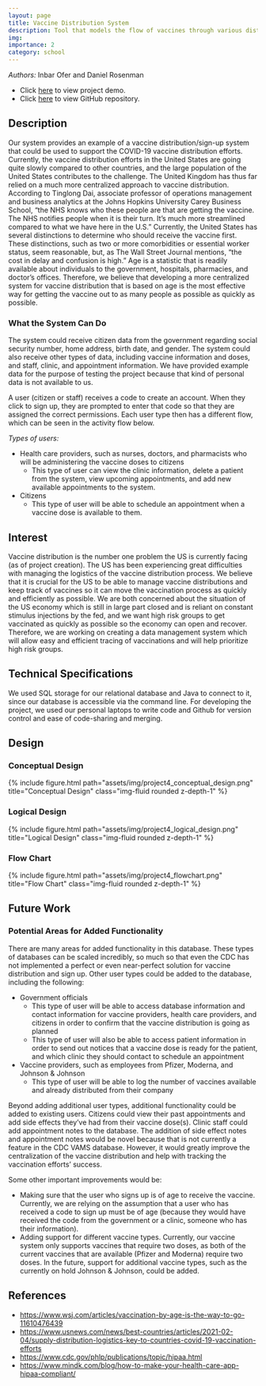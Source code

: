 ```yaml
---
layout: page
title: Vaccine Distribution System
description: Tool that models the flow of vaccines through various distribution channels
img:
importance: 2
category: school
---
```


<em>Authors:</em> Inbar Ofer and Daniel Rosenman

- Click [here](https://youtu.be/4qWIzNc5ybQ) to view project demo.
- Click [here](https://github.com/inbaro-neu/vaccine_distribution) to view GitHub repository.


## Description

Our system provides an example of a vaccine distribution/sign-up system that could be used to support the COVID-19 vaccine distribution efforts. Currently, the vaccine distribution efforts in the United States are going quite slowly compared to other countries, and the large population of the United States contributes to the challenge. The United Kingdom has thus far relied on a much more centralized approach to vaccine distribution. According to Tinglong Dai, associate professor of operations management and business analytics at the Johns Hopkins University Carey Business School, “the NHS knows who these people are that are getting the vaccine. The NHS notifies people when it is their turn. It’s much more streamlined compared to what we have here in the U.S.” Currently, the United States has several distinctions to determine who should receive the vaccine first. These distinctions, such as two or more comorbidities or essential worker status, seem reasonable, but, as The Wall Street Journal mentions, “the cost in delay and confusion is high.” Age is a statistic that is readily available about individuals to the government, hospitals, pharmacies, and doctor’s offices. Therefore, we believe that developing a more centralized system for vaccine distribution that is based on age is the most effective way for getting the vaccine out to as many people as possible as quickly as possible.

### What the System Can Do

The system could receive citizen data from the government regarding social security number, home address, birth date, and gender. The system could also receive other types of data, including vaccine information and doses, and staff, clinic, and appointment information. We have provided example data for the purpose of testing the project because that kind of personal data is not available to us.

A user (citizen or staff) receives a code to create an account. When they click to sign up, they are prompted to enter that code so that they are assigned the correct permissions. Each user type then has a different flow, which can be seen in the activity flow below.

<em>Types of users:</em>
- Health care providers, such as nurses, doctors, and pharmacists who will be administering the vaccine doses to citizens
    - This type of user can view the clinic information, delete a patient from the system, view upcoming appointments, and add new available appointments to the system.
- Citizens
    - This type of user will be able to schedule an appointment when a vaccine dose is available to them.

## Interest

Vaccine distribution is the number one problem the US is currently facing (as of project creation). The US has been experiencing great difficulties with managing the logistics of the vaccine distribution process. We believe that it is crucial for the US to be able to manage vaccine distributions and keep track of vaccines so it can move the vaccination process as quickly and efficiently as possible. We are both concerned about the situation of the US economy which is still in large part closed and is reliant on constant stimulus injections by the fed, and we want high risk groups to get vaccinated as quickly as possible so the economy can open and recover. Therefore, we are working on creating a data management system which will allow easy and efficient tracing of vaccinations and will help prioritize high risk groups.

## Technical Specifications

We used SQL storage for our relational database and Java to connect to it, since our database is accessible via the command line. For developing the project, we used our personal laptops to write code and Github for version control and ease of code-sharing and merging.

## Design

### Conceptual Design

<div class="row">
    <div class="col-sm mt-3 mt-md-0">
        {% include figure.html path="assets/img/project4_conceptual_design.png" title="Conceptual Design" class="img-fluid rounded z-depth-1" %}
    </div>
</div>

### Logical Design

<div class="row">
    <div class="col-sm mt-3 mt-md-0">
        {% include figure.html path="assets/img/project4_logical_design.png" title="Logical Design" class="img-fluid rounded z-depth-1" %}
    </div>
</div>

### Flow Chart

<div class="row">
    <div class="col-sm mt-3 mt-md-0">
        {% include figure.html path="assets/img/project4_flowchart.png" title="Flow Chart" class="img-fluid rounded z-depth-1" %}
    </div>
</div>

## Future Work

### Potential Areas for Added Functionality

There are many areas for added functionality in this database. These types of databases can be scaled incredibly, so much so that even the CDC has not implemented a perfect or even near-perfect solution for vaccine distribution and sign up. Other user types could be added to the database, including the following:

- Government officials
    - This type of user will be able to access database information and contact information for vaccine providers, health care providers, and citizens in order to confirm that the vaccine distribution is going as planned
    - This type of user will also be able to access patient information in order to send out notices that a vaccine dose is ready for the patient, and which clinic they should contact to schedule an appointment
- Vaccine providers, such as employees from Pfizer, Moderna, and Johnson & Johnson
    - This type of user will be able to log the number of vaccines available and already distributed from their company

Beyond adding additional user types, additional functionality could be added to existing users. Citizens could view their past appointments and add side effects they’ve had from their vaccine dose(s). Clinic staff could add appointment notes to the database. The addition of side effect notes and appointment notes would be novel because that is not currently a feature in the CDC VAMS database. However, it would greatly improve the centralization of the vaccine distribution and help with tracking the vaccination efforts’ success.

Some other important improvements would be:

- Making sure that the user who signs up is of age to receive the vaccine. Currently, we are relying on the assumption that a user who has received a code to sign up must be of age (because they would have received the code from the government or a clinic, someone who has their information).
- Adding support for different vaccine types. Currently, our vaccine system only supports vaccines that require two doses, as both of the current vaccines that are available (Pfizer and Moderna) require two doses. In the future, support for additional vaccine types, such as the currently on hold Johnson & Johnson, could be added.

## References

- https://www.wsj.com/articles/vaccination-by-age-is-the-way-to-go-11610476439
- https://www.usnews.com/news/best-countries/articles/2021-02-04/supply-distribution-logistics-key-to-countries-covid-19-vaccination-efforts
- https://www.cdc.gov/phlp/publications/topic/hipaa.html
- https://www.mindk.com/blog/how-to-make-your-health-care-app-hipaa-compliant/
